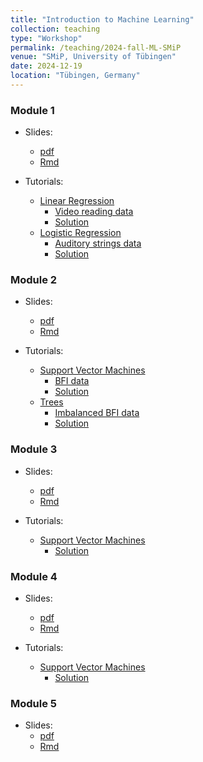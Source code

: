 ```yaml
---
title: "Introduction to Machine Learning"
collection: teaching
type: "Workshop"
permalink: /teaching/2024-fall-ML-SMiP
venue: "SMiP, University of Tübingen"
date: 2024-12-19
location: "Tübingen, Germany"
---
```


<!-- {% include base_path %} -->

<!-- naive password protection -->
<script>
    const password = "SMiP24";

    document.addEventListener("DOMContentLoaded", function() {
        const userPassword = prompt("Enter password to access this page:");
        if (userPassword !== password) {
            document.body.innerHTML = "<h1>Access Denied</h1>";
        }
    });
</script>



### Module 1

- Slides:
  - <a href='/files/2024-fall-ML-SMiP/Slides/module1.pdf'>pdf</a>
  - <a href='/files/2024-fall-ML-SMiP/Slides/module1.Rmd'>Rmd</a>
  
- Tutorials:
  - <a href='/files/2024-fall-ML-SMiP/Tutorials/module1-linear_regression.Rmd'>Linear Regression</a>
    - <a href='/files/2024-fall-ML-SMiP/Tutorials/module1-video_reading.csv'>Video reading data</a>
    - <a href='/files/2024-fall-ML-SMiP/Tutorials/module1-linear_regression-SOLUTION.Rmd'>Solution</a>
  - <a href='/files/2024-fall-ML-SMiP/Tutorials/module1-logistic_regression.Rmd'>Logistic Regression</a>
    - <a href='/files/2024-fall-ML-SMiP/Tutorials/module1-auditory_strings.csv'>Auditory strings data</a>
    - <a href='/files/2024-fall-ML-SMiP/Tutorials/module1-linear_regression-SOLUTION.Rmd'>Solution</a>


### Module 2

- Slides:
  - <a href='/files/2024-fall-ML-SMiP/Slides/module2.pdf'>pdf</a>
  - <a href='/files/2024-fall-ML-SMiP/Slides/module2.Rmd'>Rmd</a>

- Tutorials:
  - <a href='/files/2024-fall-ML-SMiP/Tutorials/module2-SVM.Rmd'>Support Vector Machines</a>
    - <a href='/files/2024-fall-ML-SMiP/Tutorials/module2-bfi.csv'>BFI data</a>
    - <a href='/files/2024-fall-ML-SMiP/Tutorials/module2-SVM-SOLUTION.Rmd'>Solution</a>
  - <a href='/files/2024-fall-ML-SMiP/Tutorials/module2-trees.Rmd'>Trees</a>
    - <a href='/files/2024-fall-ML-SMiP/Tutorials/module2-bfi-imbalanced.csv'>Imbalanced BFI data</a>
    - <a href='/files/2024-fall-ML-SMiP/Tutorials/module2-trees-SOLUTION.Rmd'>Solution</a>


### Module 3

- Slides:
  - <a href='/files/2024-fall-ML-SMiP/Slides/module3.pdf'>pdf</a>
  - <a href='/files/2024-fall-ML-SMiP/Slides/module3.Rmd'>Rmd</a>

- Tutorials:
  - <a href='/files/2024-fall-ML-SMiP/Tutorials/module3-clustering.Rmd'>Support Vector Machines</a>
    - <a href='/files/2024-fall-ML-SMiP/Tutorials/module3-clustering-SOLUTION.Rmd'>Solution</a>


### Module 4

- Slides:
  - <a href='/files/2024-fall-ML-SMiP/Slides/module4.pdf'>pdf</a>
  - <a href='/files/2024-fall-ML-SMiP/Slides/module4.Rmd'>Rmd</a>

- Tutorials:
  - <a href='/files/2024-fall-ML-SMiP/Tutorials/module4-deep_learning.Rmd'>Support Vector Machines</a>
    - <a href='/files/2024-fall-ML-SMiP/Tutorials/module4-deep_learnings-SOLUTION.Rmd'>Solution</a>


### Module 5

- Slides:
  - <a href='/files/2024-fall-ML-SMiP/Slides/module5.pdf'>pdf</a>
  - <a href='/files/2024-fall-ML-SMiP/Slides/module5.Rmd'>Rmd</a>

